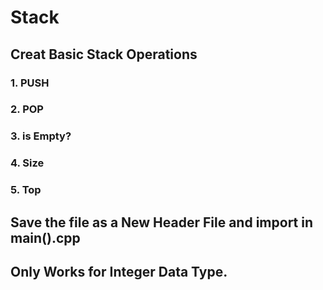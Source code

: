 # Stack
## Creat Basic Stack Operations
### 1. PUSH
### 2. POP
### 3. is Empty?
### 4. Size
### 5. Top

## Save the file as a New Header File and import in main().cpp
## Only Works for Integer Data Type.
